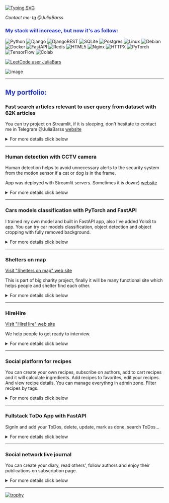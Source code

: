 [![Typing SVG](https://readme-typing-svg.herokuapp.com?color=%2336BCF7&lines=I'm+Julia.+Study+and+like+Python)](https://git.io/typing-svg)

_Contact me: tg @JuliaBarss_

<h3><span style="color: #2336f7"> My stack will increase, but now it's as follow:</span></h3>

![Python](https://img.shields.io/badge/python-3670A0?style=for-the-badge&logo=python&logoColor=ffdd54)
![Django](https://img.shields.io/badge/django-%23092E20.svg?style=for-the-badge&logo=django&logoColor=white)
![DjangoREST](https://img.shields.io/badge/DJANGO-REST-ff1709?style=for-the-badge&logo=django&logoColor=white&color=ff1709&labelColor=gray)
![SQLite](https://img.shields.io/badge/sqlite-%2307405e.svg?style=for-the-badge&logo=sqlite&logoColor=white)
![Postgres](https://img.shields.io/badge/postgres-%23316192.svg?style=for-the-badge&logo=postgresql&logoColor=white)
![Linux](https://img.shields.io/badge/Linux-FCC624?style=for-the-badge&logo=linux&logoColor=black)
![Debian](https://img.shields.io/badge/Debian-D70A53?style=for-the-badge&logo=debian&logoColor=white)
![Docker](https://img.shields.io/badge/docker-%230db7ed.svg?style=for-the-badge&logo=docker&logoColor=white)
![FastAPI](https://img.shields.io/badge/FastAPI-005571?style=for-the-badge&logo=fastapi)
![Redis](https://img.shields.io/badge/redis-%23DD0031.svg?style=for-the-badge&logo=redis&logoColor=white)
![HTML5](https://img.shields.io/badge/html5-%23E34F26.svg?style=for-the-badge&logo=html5&logoColor=white)
![Nginx](https://img.shields.io/badge/nginx-%23009639.svg?style=for-the-badge&logo=nginx&logoColor=white)
![HTTPX](https://img.shields.io/badge/HTTPX-client%20for%20Python-blue)
![PyTorch](https://img.shields.io/badge/PyTorch-EE4C2C?style=for-the-badge&logo=pytorch&logoColor=white)
![TensorFlow](https://img.shields.io/badge/TensorFlow-FF6F00?style=for-the-badge&logo=tensorflow&logoColor=white)
![Colab](https://img.shields.io/badge/google_colaboratory-F9AB00?style=for-the-badge&logo=google-colab&logoColor=white)


[![LeetCode user JuliaBars](https://img.shields.io/badge/dynamic/json?style=for-the-badge&labelColor=black&color=%23ffa116&label=Solved&query=solvedOverTotal&url=https%3A%2F%2Fleetcode-badge.vercel.app%2Fapi%2Fusers%2FJuliaBars&logo=leetcode&logoColor=yellow)](https://leetcode.com/JuliaBars/)

![image](https://www.codewars.com/users/JuliaBars/badges/small)
***
<h2><span style="color: #2336f7"> My portfolio:</span></h2>

<h3>Fast search articles relevant to user query from dataset with 62K articles</h3>
<p>
<p>You can try project on Streamlit, if it is sleeping, don't hesitate to contact me in Telegram @JuliaBarss <a href="https://fast-search-relevant-articles.streamlit.app">website</a></p> 
  
<details>
<summary>For more details click below</summary>
<a href="https://github.com/JuliaBars/fast_search_relevant_articles">App on GitHub</a>

![image](https://github.com/JuliaBars/JuliaBars/assets/107411145/4a376dda-e0e6-4ed4-8918-f1adcdd312d7)

</details>

</p>

---

<h3>Human detection with CCTV camera</h3>
<p>
Human detection helps to avoid unnecessary alerts to the security system from the motion sensor if a cat or dog is in the frame.
<p>App was deployed with Streamlit servers. Sometimes it is down:) <a href="https://thiefdetectionwithcctvcam.streamlit.app/">website</a></p> 
  
<details>
<summary>For more details click below</summary>
<a href="https://github.com/JuliaBars/thief_detection_with_cctv_cam">App on GitHub</a>

![detection](https://github.com/JuliaBars/JuliaBars/assets/107411145/d465b6cd-18cd-45de-94c3-757014df45f1)
</details>

</p>

---
<h3>Cars models classification with PyTorch and FastAPI</h3>
<p>
I trained my own model and built in FastAPI app, also I've added Yolo8 to app.
You can try car models classification, object detection and object cropping with fully removed background.
  
<details>
<summary>For more details click below</summary>
<a href="https://github.com/JuliaBars/FastAPI_app_for_car_classification_ML">App on GitHub</a>

![classification](https://github.com/JuliaBars/JuliaBars/assets/107411145/d3b6e28b-13d1-464c-b5d2-56cec46aaf8e)

![segment and crop](https://github.com/JuliaBars/JuliaBars/assets/107411145/767247d2-de11-47b4-98bb-ba07443d896b)

![detection](https://github.com/JuliaBars/JuliaBars/assets/107411145/be2d4d31-2e8d-4ba9-a16d-1200344bd7a4)

</details>

</p>

---

<h3>Shelters on map</h3>
<a href=https://lapkipomoshi.ru/>Visit "Shelters on map" web site</a>
<p>

This is part of big charity project, finally it will be many functional site which helps people and shelter find each other.
<details>
<summary>For more details click below</summary>
<a href="https://github.com/Lapkipomoshi">Shelters on map GitHub</a>

![shelter_on_map](https://user-images.githubusercontent.com/107411145/209466631-15fa5787-5de3-41f4-b042-452ce30ae1b3.jpg)
  
</details>
</p>

---

<h3>HireHire</h3>
<a href=https://test-hire-hire.proninteam.ru/>Visit "HireHire" web site</a>
<p>
 
We help people to get ready to interview.
<details>
<summary>For more details click below</summary>
<a href="https://github.com/hire-hire">HireHire on GitHub</a>

![2023-05-12_20-49-55](https://github.com/JuliaBars/JuliaBars/assets/107411145/ccf8de56-db01-41b5-8cbf-55e33e780976)
 
</details>
</p>

---

<h3>Social platform for recipes</h3>
<p>
You can create your own recipes, subscribe on authors, add to cart recipes and it will calculate ingredients.
Add recipes to favorites, edit your recipes. And view recipe details. You can manage everythng in admin zone.
Filter recipes by tags.
<details>
<summary>For more details click below</summary>
<p> <a href="https://github.com/JuliaBars/platform_for_recipes">Project on git</a></p>

![image](https://github.com/JuliaBars/JuliaBars/assets/107411145/a6978d02-179d-413d-868c-ecaba80ad17e)
![image](https://github.com/JuliaBars/JuliaBars/assets/107411145/00ce97a9-93da-4ff8-b839-ed9c50c732fd)
![image](https://github.com/JuliaBars/JuliaBars/assets/107411145/dea6bf19-2eeb-437e-9488-d24c2ab65c4e)
![image](https://github.com/JuliaBars/JuliaBars/assets/107411145/3f0bb0b9-ae20-40b9-8a7a-40fe99679fbe)


</details>
</p>

---

<h3>Fullstack ToDo App with FastAPI</font></h3>
<p>
SignIn and add your ToDos, delete, update, mark as done, search ToDos...
<details>
<summary>For more details click below</summary>
<a href="https://github.com/JuliaBars/fullstack_app_todo_FastApi">Project on git</a>

  ![2023-06-12_20-53-08](https://github.com/JuliaBars/JuliaBars/assets/107411145/e4b88d59-e237-44b1-babc-85275c907b38)
</details>
</p>

---

<h3>Social network live journal</font></h3>
<p>
You can create your diary, read others', follow authors and enjoy their publications on subscription page.
<details>
<summary>For more details click below</summary>
<a href="http://github.com/JuliaBars/hw05_final">Project on git</a>

  ![1](https://user-images.githubusercontent.com/107411145/209466410-f99aedc1-e2ee-4f5e-9b17-14973241ed7d.jpg)
</details>
</p>

---
[![trophy](https://github-profile-trophy.vercel.app/?username=JuliaBars)](https://github.com/JuliaBars/github-profile-trophy)
<!---
[![GitHub Streak](http://github-readme-streak-stats.herokuapp.com?user=JuliaBars&theme=dark&mode=weekly)](https://git.io/streak-stats)

[![My GitHub stats](https://github-readme-stats.vercel.app/api?username=JuliaBars)](https://github.com/JuliaBars/github-readme-stats)

<pre><code>PASTE LOGS HERE</code></pre>

JuliaBars/JuliaBars is a ✨ special ✨ repository because its `README.md` (this file) appears on your GitHub profile.
You can click the Preview link to take a look at your changes.
--->
